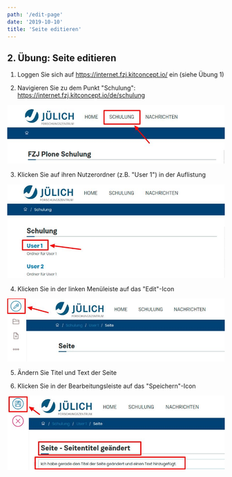 ```yaml
---
path: '/edit-page'
date: '2019-10-10'
title: 'Seite editieren'
---
```


## 2. Übung: Seite editieren

1. Loggen Sie sich auf https://internet.fzj.kitconcept.io/ ein (siehe Übung 1)

2. Navigieren Sie zu dem Punkt "Schulung":
   https://internet.fzj.kitconcept.io/de/schulung

![Schulung](schulung.png)

3. Klicken Sie auf ihren Nutzerordner (z.B. "User 1") in der Auflistung

![user1](user1.png)

4. Klicken Sie in der linken Menüleiste auf das "Edit"-Icon

![edit](edit.png)

5. Ändern Sie Titel und Text der Seite

6. Klicken Sie in der Bearbeitungsleiste auf das "Speichern"-Icon

![edittedpage](edittedpage.png)
